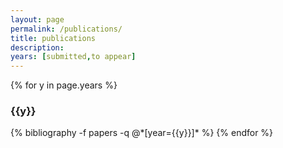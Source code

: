 ```yaml
---
layout: page
permalink: /publications/
title: publications
description: 
years: [submitted,to appear]
---
```


{% for y in page.years %}
  <h3 class="year">{{y}}</h3>
  {% bibliography -f papers -q @*[year={{y}}]* %}
{% endfor %}
